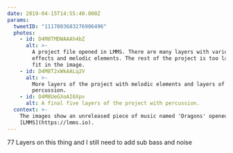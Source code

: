 ```yaml
---
date: 2019-04-15T14:55:40.000Z
params:
  tweetID: "1117803683276906496"
  photos:
    - id: D4M8TMDWAAAh4bZ
      alt: >-
        A project file opened in LMMS. There are many layers with various
        effects and melodic elements. The rest of the project is too large to
        fit in the image.
    - id: D4M8T2xWkAALq2V
      alt: >-
        More layers of the project with melodic elements and layers of
        percussion.
    - id: D4M8UeGXoAI6Xpv
      alt: A final five layers of the project with percussion.
  context: >-
    The images show an unreleased piece of music named 'Dragons' opened in
    [LMMS](https://lmms.io).
---
```


77 Layers on this thing and I still need to add sub bass and noise
